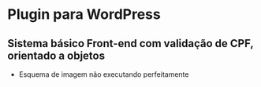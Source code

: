 # Plugin para WordPress
## Sistema básico Front-end com validação de CPF, orientado a objetos
* Esquema de imagem não executando perfeitamente 